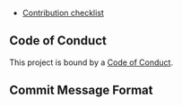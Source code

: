 
* [Contribution checklist][contribution-checklist]

## Code of Conduct

This project is bound by a [Code of Conduct][code-of-conduct].

## Commit Message Format



[commit-msg-format]: https://github.com/positive-js/community-guidelines/blob/master/COMMIT_MESSAGE_FORMAT.md
[contribution-checklist]: ./01-contribution-checklist.md
[code-of-conduct]: ../../CODE_OF_CONDUCT.md